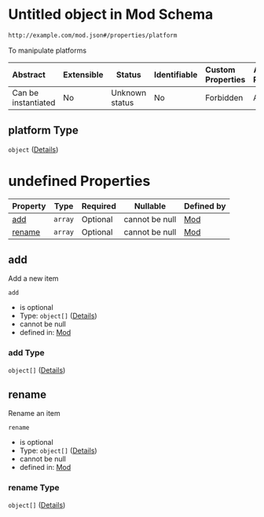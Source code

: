 # Untitled object in Mod Schema

```txt
http://example.com/mod.json#/properties/platform
```

To manipulate platforms


| Abstract            | Extensible | Status         | Identifiable | Custom Properties | Additional Properties | Access Restrictions | Defined In                                                                 |
| :------------------ | ---------- | -------------- | ------------ | :---------------- | --------------------- | ------------------- | -------------------------------------------------------------------------- |
| Can be instantiated | No         | Unknown status | No           | Forbidden         | Allowed               | none                | [generic.schema.json\*](../out/generic.schema.json "open original schema") |

## platform Type

`object` ([Details](generic-properties-platform.md))

# undefined Properties

| Property          | Type    | Required | Nullable       | Defined by                                                                                                                        |
| :---------------- | ------- | -------- | -------------- | :-------------------------------------------------------------------------------------------------------------------------------- |
| [add](#add)       | `array` | Optional | cannot be null | [Mod](generic-properties-platform-properties-add.md "http&#x3A;//example.com/mod.json#/properties/platform/properties/add")       |
| [rename](#rename) | `array` | Optional | cannot be null | [Mod](generic-properties-platform-properties-rename.md "http&#x3A;//example.com/mod.json#/properties/platform/properties/rename") |

## add

Add a new item


`add`

-   is optional
-   Type: `object[]` ([Details](generic-properties-platform-properties-add-items.md))
-   cannot be null
-   defined in: [Mod](generic-properties-platform-properties-add.md "http&#x3A;//example.com/mod.json#/properties/platform/properties/add")

### add Type

`object[]` ([Details](generic-properties-platform-properties-add-items.md))

## rename

Rename an item


`rename`

-   is optional
-   Type: `object[]` ([Details](generic-properties-platform-properties-rename-items.md))
-   cannot be null
-   defined in: [Mod](generic-properties-platform-properties-rename.md "http&#x3A;//example.com/mod.json#/properties/platform/properties/rename")

### rename Type

`object[]` ([Details](generic-properties-platform-properties-rename-items.md))
